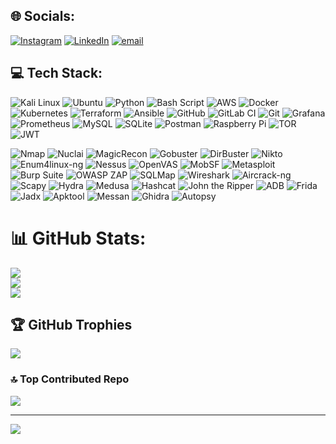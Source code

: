 ## 🌐 Socials:
[![Instagram](https://img.shields.io/badge/Instagram-%23E4405F.svg?logo=Instagram&logoColor=white)](https://instagram.com/sufiyxn01) [![LinkedIn](https://img.shields.io/badge/LinkedIn-%230077B5.svg?logo=linkedin&logoColor=white)](https://linkedin.com/in/shaikh-sufiyan01) [![email](https://img.shields.io/badge/Email-D14836?logo=gmail&logoColor=white)](mailto:sufiyan.shaikh0114@gmail.com) 


## 💻 Tech Stack:
![Kali Linux](https://img.shields.io/badge/Kali-Linux-0f172a?style=for-the-badge&logo=kali-linux&logoColor=white)
![Ubuntu](https://img.shields.io/badge/Ubuntu-%23E95420?style=for-the-badge&logo=ubuntu&logoColor=white)
![Python](https://img.shields.io/badge/python-3670A0?style=for-the-badge&logo=python&logoColor=ffdd54)
![Bash Script](https://img.shields.io/badge/bash_script-%23121011.svg?style=for-the-badge&logo=gnu-bash&logoColor=white)
![AWS](https://img.shields.io/badge/AWS-%23FF9900.svg?style=for-the-badge&logo=amazon-aws&logoColor=white)
![Docker](https://img.shields.io/badge/docker-%230db7ed.svg?style=for-the-badge&logo=docker&logoColor=white)
![Kubernetes](https://img.shields.io/badge/kubernetes-%23326ce5.svg?style=for-the-badge&logo=kubernetes&logoColor=white)
![Terraform](https://img.shields.io/badge/terraform-%235835CC.svg?style=for-the-badge&logo=terraform&logoColor=white)
![Ansible](https://img.shields.io/badge/ansible-%231A1918.svg?style=for-the-badge&logo=ansible&logoColor=white)
![GitHub](https://img.shields.io/badge/github-%23121011.svg?style=for-the-badge&logo=github&logoColor=white)
![GitLab CI](https://img.shields.io/badge/gitlab%20CI-%23181717.svg?style=for-the-badge&logo=gitlab&logoColor=white)
![Git](https://img.shields.io/badge/git-%23F05033.svg?style=for-the-badge&logo=git&logoColor=white)
![Grafana](https://img.shields.io/badge/grafana-%23F46800.svg?style=for-the-badge&logo=grafana&logoColor=white)
![Prometheus](https://img.shields.io/badge/Prometheus-E6522C?style=for-the-badge&logo=Prometheus&logoColor=white)
![MySQL](https://img.shields.io/badge/mysql-4479A1.svg?style=for-the-badge&logo=mysql&logoColor=white)
![SQLite](https://img.shields.io/badge/sqlite-%2307405e.svg?style=for-the-badge&logo=sqlite&logoColor=white)
![Postman](https://img.shields.io/badge/Postman-FF6C37?style=for-the-badge&logo=postman&logoColor=white)
![Raspberry Pi](https://img.shields.io/badge/-Raspberry_Pi-C51A4A?style=for-the-badge&logo=Raspberry-Pi)
![TOR](https://img.shields.io/badge/tor-%237E4798.svg?style=for-the-badge&logo=tor-project&logoColor=white)
![JWT](https://img.shields.io/badge/JWT-black?style=for-the-badge&logo=JSON%20web%20tokens)

<!-- Penetration testing & forensics tools — single sequence list -->
![Nmap](https://img.shields.io/badge/Nmap-%23007ACC.svg?style=for-the-badge&logo=nmap&logoColor=white)
![Nuclai](https://img.shields.io/badge/Nuclai-%234B0082.svg?style=for-the-badge&logoColor=white)
![MagicRecon](https://img.shields.io/badge/MagicRecon-%23FF4500.svg?style=for-the-badge&logoColor=white)
![Gobuster](https://img.shields.io/badge/Gobuster-%23008080.svg?style=for-the-badge&logoColor=white)
![DirBuster](https://img.shields.io/badge/DirBuster-%23FF8C00.svg?style=for-the-badge&logoColor=white)
![Nikto](https://img.shields.io/badge/Nikto-%230099CC.svg?style=for-the-badge&logoColor=white)
![Enum4linux-ng](https://img.shields.io/badge/Enum4linux-ng-%23007A7A.svg?style=for-the-badge&logoColor=white)
![Nessus](https://img.shields.io/badge/Nessus-%23FF0000.svg?style=for-the-badge&logoColor=white)
![OpenVAS](https://img.shields.io/badge/OpenVAS-%23007B7B.svg?style=for-the-badge&logoColor=white)
![MobSF](https://img.shields.io/badge/MobSF-%234B0082.svg?style=for-the-badge&logoColor=white)
![Metasploit](https://img.shields.io/badge/Metasploit-%23A9157E.svg?style=for-the-badge&logo=metasploit&logoColor=white)
![Burp Suite](https://img.shields.io/badge/Burp_Suite-%23ED1C24.svg?style=for-the-badge&logo=portswigger&logoColor=white)
![OWASP ZAP](https://img.shields.io/badge/OWASP_ZAP-%23E95236.svg?style=for-the-badge&logo=owasp&logoColor=white)
![SQLMap](https://img.shields.io/badge/SQLMap-%23000000.svg?style=for-the-badge&logoColor=white)
![Wireshark](https://img.shields.io/badge/Wireshark-%231F9EE0.svg?style=for-the-badge&logo=wireshark&logoColor=white)
![Aircrack-ng](https://img.shields.io/badge/Aircrack--ng-%23FF0000.svg?style=for-the-badge&logoColor=white)
![Scapy](https://img.shields.io/badge/Scapy-%23008B8B.svg?style=for-the-badge&logoColor=white)
![Hydra](https://img.shields.io/badge/Hydra-%23121011.svg?style=for-the-badge&logoColor=white)
![Medusa](https://img.shields.io/badge/Medusa-%23005555.svg?style=for-the-badge&logoColor=white)
![Hashcat](https://img.shields.io/badge/hashcat-%23000000.svg?style=for-the-badge&logoColor=white)
![John the Ripper](https://img.shields.io/badge/John_the_Ripper-%23000000.svg?style=for-the-badge&logoColor=white)
![ADB](https://img.shields.io/badge/ADB-%23000000.svg?style=for-the-badge&logoColor=white)
![Frida](https://img.shields.io/badge/Frida-%23FF4500.svg?style=for-the-badge&logoColor=white)
![Jadx](https://img.shields.io/badge/Jadx-%230000FF.svg?style=for-the-badge&logoColor=white)
![Apktool](https://img.shields.io/badge/Apktool-%23FF6347.svg?style=for-the-badge&logoColor=white)
![Messan](https://img.shields.io/badge/Messan-%23008000.svg?style=for-the-badge&logoColor=white)
![Ghidra](https://img.shields.io/badge/Ghidra-%230080FF.svg?style=for-the-badge&logoColor=white)
![Autopsy](https://img.shields.io/badge/Autopsy-%23900000.svg?style=for-the-badge&logoColor=white)

# 📊 GitHub Stats:
![](https://github-readme-stats.vercel.app/api?username=Sufiyan0114&theme=dark&hide_border=false&include_all_commits=true&count_private=false)<br/>
![](https://nirzak-streak-stats.vercel.app/?user=Sufiyan0114&theme=dark&hide_border=false)<br/>
![](https://github-readme-stats.vercel.app/api/top-langs/?username=Sufiyan0114&theme=dark&hide_border=false&include_all_commits=true&count_private=false&layout=compact)

## 🏆 GitHub Trophies
![](https://github-profile-trophy.vercel.app/?username=Sufiyan0114&theme=radical&no-frame=false&no-bg=true&margin-w=4)

### 🔝 Top Contributed Repo
![](https://github-contributor-stats.vercel.app/api?username=Sufiyan0114&limit=5&theme=dark&combine_all_yearly_contributions=true)

---
[![](https://visitcount.itsvg.in/api?id=Sufiyan0114&icon=0&color=0)](https://visitcount.itsvg.in)

<!-- Proudly created with GPRM ( https://gprm.itsvg.in ) -->
